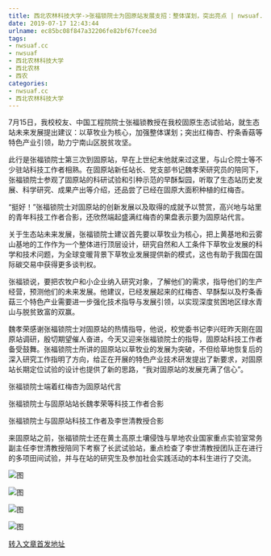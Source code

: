 ```yaml
---
title: 西北农林科技大学->张福锁院士为固原站发展支招：整体谋划，突出亮点 | nwsuaf.cc
date: 2019-07-17 12:43:44
urlname: ec85bc08f847a32206fe82bf67fcee3d
tags: 
- nwsuaf.cc
- nwsuaf
- 西北农林科技大学
- 西北农林
- 西农
categories:
- nwsuaf.cc
- 西北农林科技大学
---
```



7月15日，我校校友、中国工程院院士张福锁教授在我校固原生态试验站，就生态站未来发展提出建议：以草牧业为核心，加强整体谋划；突出红梅杏、柠条香菇等特色产业引领，助力宁南山区脱贫攻坚。

此行是张福锁院士第三次到固原站，早在上世纪末他就来过这里，与山仑院士等不少驻站科技工作者相熟。在固原站新任站长、党支部书记魏孝荣研究员的陪同下，张福锁院士参观了固原站的科研试验和引种示范的早酥梨园，听取了生态站历史发展、科学研究、成果产出等介绍，还品尝了已经在固原大面积种植的红梅杏。

“挺好！”张福锁院士对固原站的创新发展以及取得的成就予以赞赏，高兴地与站里的青年科技工作者合影，还欣然端起盛满红梅杏的果盘表示要为固原站代言。

关于生态站未来发展，张福锁院士建议首先要以草牧业为核心，把上黄基地和云雾山基地的工作作为一个整体进行顶层设计，研究自然和人工条件下草牧业发展的科学和技术问题，为全球变暖背景下草牧业发展提供新的模式，这也有助于我国在国际碳交易中获得更多谈判权。

张福锁说，要把农牧户和小企业纳入研究对象，了解他们的需求，指导他们的生产经营，预测他们的未来发展。他建议，已经发展起来的红梅杏、早酥梨以及柠条香菇三个特色产业需要进一步强化技术指导与发展引领，以实现深度贫困地区绿水青山与脱贫致富的双赢。

魏孝荣感谢张福锁院士对固原站的热情指导，他说，校党委书记李兴旺昨天刚在固原站调研，殷切期望催人奋进，今天又迎来张福锁院士的指导，固原站科技工作者备受鼓舞。张福锁院士所讲的固原站以草牧业的发展为突破，不但给草地恢复后的深入研究工作指明了方向，给正在开展的特色产业技术研发提出了新要求，对固原站长期定位试验的设计也提供了新的思路，“我对固原站的发展充满了信心”。

张福锁院士端着红梅杏为固原站代言

张福锁院士与固原站站长魏孝荣等科技工作者合影

张福锁院士与固原站科技工作者及李世清教授合影

来固原站之前，张福锁院士还在黄土高原土壤侵蚀与旱地农业国家重点实验室常务副主任李世清教授陪同下考察了长武试验站，重点检查了李世清教授团队正在进行的多项田间试验，并与在站的研究生及参加社会实践活动的本科生进行了交流。



![图](https://news.nwsuaf.edu.cn/images/content/2019-07/20190717100240608518.jpg)

![图](https://news.nwsuaf.edu.cn/images/content/2019-07/20190717100212959475.jpg)

![图](https://news.nwsuaf.edu.cn/images/content/2019-07/20190717095933609286.jpg)

![图](https://news.nwsuaf.edu.cn/images/content/2019-07/20190717095859691152.jpg)

[转入文章首发地址](https://news.nwsuaf.edu.cn/xnxw/91010.htm)